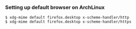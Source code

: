 ### Setting up default browser on ArchLinux  
`$ xdg-mime default firefox.desktop x-scheme-handler/http`  
`$ xdg-mime default firefox.desktop x-scheme-handler/https`
